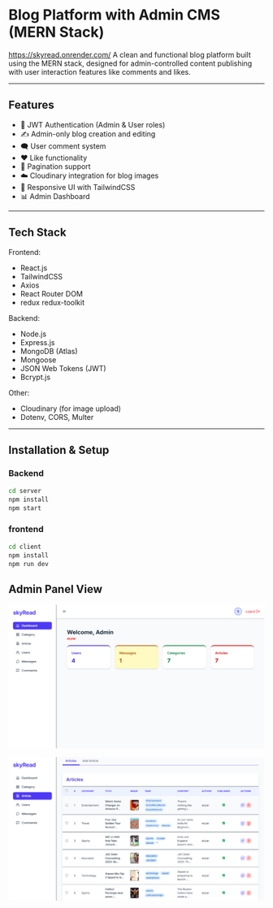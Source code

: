 # Blog Platform with Admin CMS (MERN Stack)
https://skyread.onrender.com/
A clean and functional blog platform built using the MERN stack, designed for admin-controlled content publishing with user interaction features like comments and likes.

---

## Features

- 🔐 JWT Authentication (Admin & User roles)
- ✍️ Admin-only blog creation and editing
- 🗨️ User comment system
- ❤️ Like functionality
- 📄 Pagination support
- ☁️ Cloudinary integration for blog images
- 📱 Responsive UI with TailwindCSS
- 📊 Admin Dashboard

---

## Tech Stack

Frontend:
- React.js
- TailwindCSS
- Axios
- React Router DOM
- redux redux-toolkit

Backend:
- Node.js
- Express.js
- MongoDB (Atlas)
- Mongoose
- JSON Web Tokens (JWT)
- Bcrypt.js

Other:
- Cloudinary (for image upload)
- Dotenv, CORS, Multer

---

## Installation & Setup

### Backend
```bash
cd server
npm install
npm start

```
### frontend
```bash
cd client
npm install
npm run dev

```
## Admin Panel View

<img src="assets/img1.png" alt="Banner" width="600"/>

![Admin Panel](assets/img2.png)
